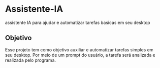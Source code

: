 # Assistente-IA
assistente IA para ajudar e automatizar tarefas basicas em seu desktop


## Objetivo
Esse projeto tem como objetivo auxiliar e automatizar tarefas simples em seu desktop. Por meio de um prompt do usuário, a tarefa será analizada e realizada pelo programa.

